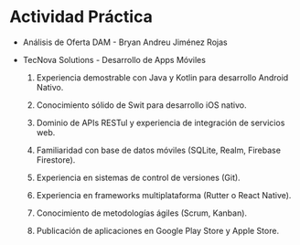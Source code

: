 # Actividad Práctica

- Análisis de Oferta DAM - Bryan Andreu Jiménez Rojas

- TecNova Solutions - Desarrollo de Apps Móviles
    
    1. Experiencia demostrable con Java y Kotlin para desarrollo Android Nativo.
    
    2. Conocimiento sólido de Swit para desarrollo iOS nativo.
    
    3. Dominio de APIs RESTul y experiencia de integración de servicios web.
    
    4. Familiaridad con base de datos móviles (SQLite, Realm, Firebase Firestore).
    
    5. Experiencia en sistemas de control de versiones (Git).
    
    6. Experiencia en frameworks multiplataforma (Rutter o React Native).
    
    7. Conocimiento de metodologías ágiles (Scrum, Kanban).
    
    8. Publicación de aplicaciones en Google Play Store y Apple Store.
